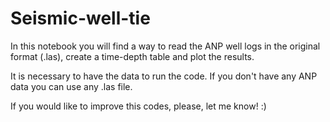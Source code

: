 # Seismic-well-tie

In this notebook you will find a way to read the ANP well logs in the original format (.las), create a time-depth table and plot the results.

It is necessary to have the data to run the code. If you don't have any ANP data you can use any .las file. 

If you would like to improve this codes, please, let me know! :)
